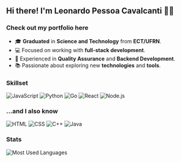 ## Hi there! I'm Leonardo Pessoa Cavalcanti 👨‍💻

### Check out my portfolio here
- 🎓 **Graduated** in **Science and Technology** from **ECT/UFRN**.
- 💻 Focused on working with **full-stack development**.
- 🚀 Experienced in **Quality Assurance** and **Backend Development**.
- 📚 Passionate about exploring new **technologies** and **tools**.

### Skillset
![JavaScript](https://img.shields.io/badge/JavaScript-#F7DF1E?style=flat&logo=javascript&logoColor=black)
![Python](https://img.shields.io/badge/Python-#3776AB?style=flat&logo=python&logoColor=white)
![Go](https://img.shields.io/badge/Go-#00ADD8?style=flat&logo=go&logoColor=white)
![React](https://img.shields.io/badge/React-#61DAFB?style=flat&logo=react&logoColor=black)
![Node.js](https://img.shields.io/badge/Node.js-#339933?style=flat&logo=node.js&logoColor=white)

### ...and I also know
![HTML](https://img.shields.io/badge/HTML-#E44D26?style=flat&logo=html5&logoColor=white)
![CSS](https://img.shields.io/badge/CSS-#1572B6?style=flat&logo=css3&logoColor=white)
![C++](https://img.shields.io/badge/C%2B%2B-#00599C?style=flat&logo=c%2B%2B&logoColor=white)
![Java](https://img.shields.io/badge/Java-#007396?style=flat&logo=java&logoColor=white)

### Stats

![Most Used Languages](https://github-readme-stats.vercel.app/api/top-langs/?username=LeonardoPCavalcanti&langs_count=10&layout=compact)
